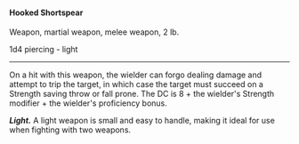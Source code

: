 #### Hooked Shortspear

Weapon, martial weapon, melee weapon, 2 lb.

1d4 piercing  - light

---

On a hit with this weapon, the wielder can forgo dealing damage and attempt to trip the target, in which case the target must succeed on a Strength saving throw or fall prone. The DC is 8 + the wielder's Strength modifier + the wielder's proficiency bonus.

***Light.*** A light weapon is small and easy to handle, making it ideal for use when fighting with two weapons.
